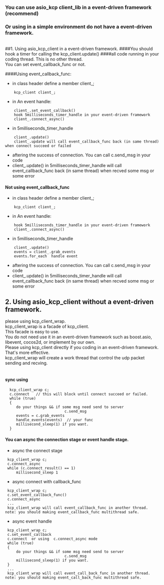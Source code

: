 ### You can use asio_kcp client_lib in a event-driven framework (recommend)
### Or using in a simple environment do not have a event-driven framework.


<br>
##1. Using asio_kcp_client in a event-driven framework. 
####You should hook a timer for calling the kcp_client.update()
####all code running in your coding thread. This is no other thread.
<br>
You can set event_callback_func or not.

####Using event_callback_func:
  * in class header define a member client_;
```
    kcp_client client_;
```

  * in An event handle:
```
    client_.set_event_callback()
    hook 5milliseconds_timer_handle in your event-driven framework
    client_.connect_async()
```

  * in 5milliseconds_timer_handle
```
    client_.update()
    client_.update will call event_callback_func back (in same thread) when connect succeed or failed
```

  * aftering the success of connection. You can call c.send_msg in your code
  * client_.update() in 5milliseconds_timer_handle will call event_callback_func back (in same thread) when recved some msg or some error 


#### Not using event_callback_func
  * in class header define a member client_;
```
    kcp_client client_;
```

  * in An event handle:
```
    hook 5milliseconds_timer_handle in your event-driven framework
    client_.connect_async()
```

  * in 5milliseconds_timer_handle
```
    client_.update()
    events = client_.grab_events
    events.for_each  handle event
```

  * aftering the success of connection. You can call c.send_msg in your code
  * client_.update() in 5milliseconds_timer_handle will call event_callback_func back (in same thread) when recved some msg or some error 


## 2. Using asio_kcp_client without a event-driven framework.<br>
please using kcp_client_wrap.<br>
kcp_client_wrap is a facade of kcp_client.<br>
This facade is easy to use. <br>
You do not need use it in an event-driven framework such as boost.asio, libevent, cocos2d, or implement by our own.<br>
Please using kcp_client directly if you coding in an event-driven framework. That's more effective.<br>
kcp_client_wrap will create a work thread that control the udp packet sending and recving.<br>
<br>

#### sync using
```
  kcp_client_wrap c;
  c.connect   // this will block until connect succeed or failed.
  while (true)
  {
     do your things && if some msg need send to server
                           c.send_msg
     events = c.grab_events
     handle_events(events)  // your func
     millisecond_sleep(1) if you want.
  }
```

#### You can async the connection stage or event handle stage.

* async the connect stage
```
 kcp_client_wrap c;
 c.connect_async
 while (c.connect_result() == 1)
     millisecond_sleep 1
```

* async connect with callback_func
```
 kcp_client_wrap c;
 c.set_event_callback_func()
 c.connect_async
 ...
 kcp_client_wrap will call event_callback_func in another thread.   note: you should making event_callback_func multithread safe.
```

* async event handle
```
 kcp_client_wrap c;
 c.set_event_callback
 c.connect  or using  c.connect_async mode
 while (true)
 {
     do your things && if some msg need send to server
                           c.send_msg
     millisecond_sleep(1) if you want.
 }
 ...
 kcp_client_wrap will call event_call_back_func in another thread. note: you should making event_call_back_func multithread safe.
```
